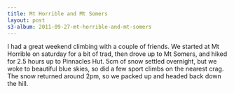 ```yaml
--- 
title: Mt Horrible and Mt Somers
layout: post
s3-album: 2011-09-27-mt-horrible-and-mt-somers
---
```



I had a great weekend climbing with a couple of friends. We started at Mt
Horrible on saturday for a bit of trad, then drove up to Mt Somers, and hiked
for 2.5 hours up to Pinnacles Hut. 5cm of snow settled overnight, but we woke
to beautiful blue skies, so did a few sport climbs on the nearest crag. The
snow returned around 2pm, so we packed up and headed back down the hill.

